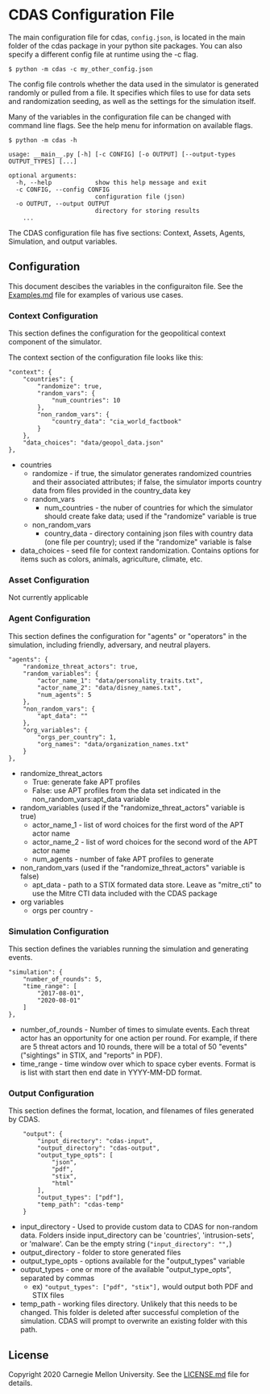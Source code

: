 # CDAS Configuration File

The main configuration file for cdas, ```config.json```, is located in the main folder of the cdas package in your python site packages. You can also specify a different config file at runtime using the -c flag.

```
$ python -m cdas -c my_other_config.json
```

The config file controls whether the data used in the simulator is generated randomly or pulled from a file. It specifies which files to use for data sets and randomization seeding, as well as the settings for the simulation itself. 

Many of the variables in the configuration file can be changed with command line flags. See the help menu for information on available flags.

```
$ python -m cdas -h

usage: __main__.py [-h] [-c CONFIG] [-o OUTPUT] [--output-types OUTPUT_TYPES] [...]

optional arguments:
  -h, --help            show this help message and exit
  -c CONFIG, --config CONFIG
                        configuration file (json)
  -o OUTPUT, --output OUTPUT
                        directory for storing results
    ...
```

The CDAS configuration file has five sections: Context, Assets, Agents, Simulation, and output variables. 

## Configuration

This document descibes the variables in the configuraiton file. See the [Examples.md](Examples.md) file for examples of various use cases. 

### Context Configuration

This section defines the configuration for the geopolitical context component of the simulator.

The context section of the configuration file looks like this:

```
"context": {
    "countries": {
        "randomize": true,
        "random_vars": {
            "num_countries": 10
        },
        "non_random_vars": {
            "country_data": "cia_world_factbook"
        }
    },
    "data_choices": "data/geopol_data.json"
},
```

- countries
    - randomize - if true, the simulator generates randomized countries and their associated attributes; if false, the simulator imports country data from files provided in the country_data key
    - random_vars
        - num_countries - the nuber of countries for which the simulator should create fake data; used if the "randomize" variable is true
    - non_random_vars
        - country_data - directory containing json files with country data (one file per country); used if the "randomize" variable is false
- data_choices - seed file for context randomization. Contains options for items such as colors, animals, agriculture, climate, etc.

### Asset Configuration
<TODO> Not currently applicable

### Agent Configuration

This section defines the configuration for "agents" or "operators" in the simulation, including friendly, adversary, and neutral players. 

```
"agents": {
    "randomize_threat_actors": true,
    "random_variables": {
        "actor_name_1": "data/personality_traits.txt",
        "actor_name_2": "data/disney_names.txt",
        "num_agents": 5
    },
    "non_random_vars": {
        "apt_data": ""
    },
    "org_variables": {
        "orgs_per_country": 1,
        "org_names": "data/organization_names.txt"
    }
},
```

- randomize_threat_actors
    - True:  generate fake APT profiles
    - False: use APT profiles from the data set indicated in the non_random_vars:apt_data variable 
- random_variables (used if the "randomize_threat_actors" variable is true)
    - actor_name_1 - list of word choices for the first word of the APT actor name
    - actor_name_2 - list of word choices for the second word of the APT actor name
    - num_agents - number of fake APT profiles to generate
- non_random_vars (used if the "randomize_threat_actors" variable is false)
    - apt_data - path to a STIX formated data store. Leave as "mitre_cti" to use the Mitre CTI data included with the CDAS package
- org variables
    - orgs per country - 

### Simulation Configuration

This section defines the variables running the simulation and generating events.

```    
"simulation": {
    "number_of_rounds": 5,
    "time_range": [
        "2017-08-01",
        "2020-08-01"
    ]
},
```

- number_of_rounds - Number of times to simulate events. Each threat actor has an opportunity for one action per round. For example, if there are 5 threat actors and 10 rounds, there will be a total of 50 "events" ("sightings" in STIX, and "reports" in PDF).
- time_range - time window over which to space cyber events. Format is is list with start then end date in YYYY-MM-DD format. 

### Output Configuration

This section defines the format, location, and filenames of files generated by CDAS.

```
    "output": {
        "input_directory": "cdas-input",
        "output_directory": "cdas-output",
        "output_type_opts": [
            "json",
            "pdf",
            "stix",
            "html"
        ],
        "output_types": ["pdf"],
        "temp_path": "cdas-temp"
    }
```

- input_directory - Used to provide custom data to CDAS for non-random data. Folders inside input_directory can be 'countries', 'intrusion-sets', or 'malware'. Can be the empty string (```"input_directory": "",```)
- output_directory - folder to store generated files
- output_type_opts - options available for the "output_types" variable
- output_types - one or more of the available "output_type_opts", separated by commas
    - ex) ```"output_types": ["pdf", "stix"],``` would output both PDF and STIX files
- temp_path - working files directory. Unlikely that this needs to be changed. This folder is deleted after successful completion of the simulation. CDAS will prompt to overwrite an existing folder with this path. 

## License

Copyright 2020 Carnegie Mellon University. See the [LICENSE.md](LICENSE.md) file for details.